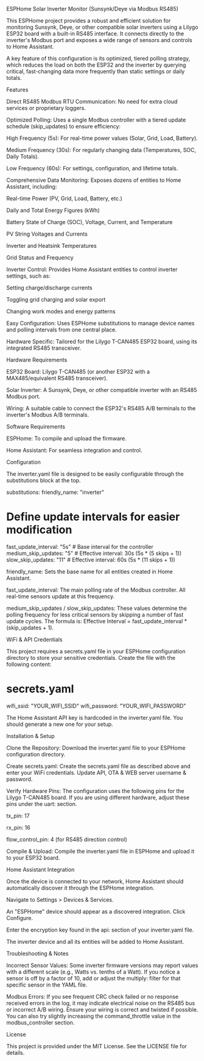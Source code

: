 ESPHome Solar Inverter Monitor (Sunsynk/Deye via Modbus RS485)

This ESPHome project provides a robust and efficient solution for monitoring Sunsynk, Deye, or other compatible solar inverters using a Lilygo ESP32 board with a built-in RS485 interface. It connects directly to the inverter's Modbus port and exposes a wide range of sensors and controls to Home Assistant.

A key feature of this configuration is its optimized, tiered polling strategy, which reduces the load on both the ESP32 and the inverter by querying critical, fast-changing data more frequently than static settings or daily totals.

Features

Direct RS485 Modbus RTU Communication: No need for extra cloud services or proprietary loggers.

Optimized Polling: Uses a single Modbus controller with a tiered update schedule (skip_updates) to ensure efficiency:

High Frequency (5s): For real-time power values (Solar, Grid, Load, Battery).

Medium Frequency (30s): For regularly changing data (Temperatures, SOC, Daily Totals).

Low Frequency (60s): For settings, configuration, and lifetime totals.

Comprehensive Data Monitoring: Exposes dozens of entities to Home Assistant, including:

Real-time Power (PV, Grid, Load, Battery, etc.)

Daily and Total Energy Figures (kWh)

Battery State of Charge (SOC), Voltage, Current, and Temperature

PV String Voltages and Currents

Inverter and Heatsink Temperatures

Grid Status and Frequency

Inverter Control: Provides Home Assistant entities to control inverter settings, such as:

Setting charge/discharge currents

Toggling grid charging and solar export

Changing work modes and energy patterns

Easy Configuration: Uses ESPHome substitutions to manage device names and polling intervals from one central place.

Hardware Specific: Tailored for the Lilygo T-CAN485 ESP32 board, using its integrated RS485 transceiver.

Hardware Requirements

ESP32 Board: Lilygo T-CAN485 (or another ESP32 with a MAX485/equivalent RS485 transceiver).

Solar Inverter: A Sunsynk, Deye, or other compatible inverter with an RS485 Modbus port.

Wiring: A suitable cable to connect the ESP32's RS485 A/B terminals to the inverter's Modbus A/B terminals.

Software Requirements

ESPHome: To compile and upload the firmware.

Home Assistant: For seamless integration and control.

Configuration

The inverter.yaml file is designed to be easily configurable through the substitutions block at the top.

substitutions:
  friendly_name: "inverter"
  # Define update intervals for easier modification
  fast_update_interval: "5s" # Base interval for the controller
  medium_skip_updates: "5"   # Effective interval: 30s (5s * (5 skips + 1))
  slow_skip_updates: "11"    # Effective interval: 60s (5s * (11 skips + 1))


friendly_name: Sets the base name for all entities created in Home Assistant.

fast_update_interval: The main polling rate of the Modbus controller. All real-time sensors update at this frequency.

medium_skip_updates / slow_skip_updates: These values determine the polling frequency for less critical sensors by skipping a number of fast update cycles. The formula is: Effective Interval = fast_update_interval * (skip_updates + 1).

WiFi & API Credentials

This project requires a secrets.yaml file in your ESPHome configuration directory to store your sensitive credentials. Create the file with the following content:

# secrets.yaml
wifi_ssid: "YOUR_WIFI_SSID"
wifi_password: "YOUR_WIFI_PASSWORD"


The Home Assistant API key is hardcoded in the inverter.yaml file. You should generate a new one for your setup.

Installation & Setup

Clone the Repository: Download the inverter.yaml file to your ESPHome configuration directory.

Create secrets.yaml: Create the secrets.yaml file as described above and enter your WiFi credentials.
Update API, OTA & WEB server username & password. 

Verify Hardware Pins: The configuration uses the following pins for the Lilygo T-CAN485 board. If you are using different hardware, adjust these pins under the uart: section.

tx_pin: 17

rx_pin: 16

flow_control_pin: 4 (for RS485 direction control)

Compile & Upload: Compile the inverter.yaml file in ESPHome and upload it to your ESP32 board.

Home Assistant Integration

Once the device is connected to your network, Home Assistant should automatically discover it through the ESPHome integration.

Navigate to Settings > Devices & Services.

An "ESPHome" device should appear as a discovered integration. Click Configure.

Enter the encryption key found in the api: section of your inverter.yaml file.

The inverter device and all its entities will be added to Home Assistant.

Troubleshooting & Notes

Incorrect Sensor Values: Some inverter firmware versions may report values with a different scale (e.g., Watts vs. tenths of a Watt). If you notice a sensor is off by a factor of 10, add or adjust the multiply: filter for that specific sensor in the YAML file.

Modbus Errors: If you see frequent CRC check failed or no response received errors in the log, it may indicate electrical noise on the RS485 bus or incorrect A/B wiring. Ensure your wiring is correct and twisted if possible. You can also try slightly increasing the command_throttle value in the modbus_controller section.

License

This project is provided under the MIT License. See the LICENSE file for details.
